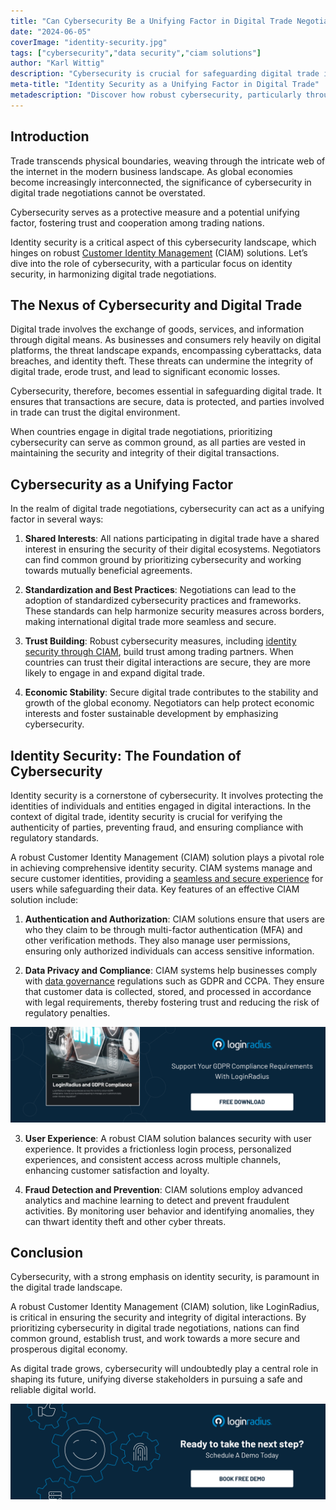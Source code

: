 ```yaml
---
title: "Can Cybersecurity Be a Unifying Factor in Digital Trade Negotiations?"
date: "2024-06-05"
coverImage: "identity-security.jpg"
tags: ["cybersecurity","data security","ciam solutions"]
author: "Karl Wittig"
description: "Cybersecurity is crucial for safeguarding digital trade in the interconnected digital economy. This article explores how identity security, supported by robust Customer Identity Management (CIAM) solutions, can unify global digital trade negotiations by building trust and establishing common security standards."
meta-title: "Identity Security as a Unifying Factor in Digital Trade"
metadescription: "Discover how robust cybersecurity, particularly through effective CIAM solutions, can unify global digital trade negotiations and ensure secure interactions."
---
```

## Introduction

Trade transcends physical boundaries, weaving through the intricate web of the internet in the modern business landscape. As global economies become increasingly interconnected, the significance of cybersecurity in digital trade negotiations cannot be overstated. 

Cybersecurity serves as a protective measure and a potential unifying factor, fostering trust and cooperation among trading nations. 

Identity security is a critical aspect of this cybersecurity landscape, which hinges on robust [Customer Identity Management](https://www.loginradius.com/blog/identity/customer-identity-and-access-management/) (CIAM) solutions. Let’s dive into the role of cybersecurity, with a particular focus on identity security, in harmonizing digital trade negotiations.

## The Nexus of Cybersecurity and Digital Trade

Digital trade involves the exchange of goods, services, and information through digital means. As businesses and consumers rely heavily on digital platforms, the threat landscape expands, encompassing cyberattacks, data breaches, and identity theft. These threats can undermine the integrity of digital trade, erode trust, and lead to significant economic losses.

Cybersecurity, therefore, becomes essential in safeguarding digital trade. It ensures that transactions are secure, data is protected, and parties involved in trade can trust the digital environment. 

When countries engage in digital trade negotiations, prioritizing cybersecurity can serve as common ground, as all parties are vested in maintaining the security and integrity of their digital transactions.

## Cybersecurity as a Unifying Factor

In the realm of digital trade negotiations, cybersecurity can act as a unifying factor in several ways:

1. **Shared Interests**: All nations participating in digital trade have a shared interest in ensuring the security of their digital ecosystems. Negotiators can find common ground by prioritizing cybersecurity and working towards mutually beneficial agreements.

2. **Standardization and Best Practices**: Negotiations can lead to the adoption of standardized cybersecurity practices and frameworks. These standards can help harmonize security measures across borders, making international digital trade more seamless and secure.

3. **Trust Building**: Robust cybersecurity measures, including [identity security through CIAM](https://www.loginradius.com/blog/identity/what-is-identity-security/), build trust among trading partners. When countries can trust their digital interactions are secure, they are more likely to engage in and expand digital trade.

4. **Economic Stability**: Secure digital trade contributes to the stability and growth of the global economy. Negotiators can help protect economic interests and foster sustainable development by emphasizing cybersecurity.

## Identity Security: The Foundation of Cybersecurity

Identity security is a cornerstone of cybersecurity. It involves protecting the identities of individuals and entities engaged in digital interactions. In the context of digital trade, identity security is crucial for verifying the authenticity of parties, preventing fraud, and ensuring compliance with regulatory standards.

A robust Customer Identity Management (CIAM) solution plays a pivotal role in achieving comprehensive identity security. CIAM systems manage and secure customer identities, providing a [seamless and secure experience](https://www.loginradius.com/customer-experience-solutions/) for users while safeguarding their data. Key features of an effective CIAM solution include:

1. **Authentication and Authorization**: CIAM solutions ensure that users are who they claim to be through multi-factor authentication (MFA) and other verification methods. They also manage user permissions, ensuring only authorized individuals can access sensitive information.

2. **Data Privacy and Compliance**: CIAM systems help businesses comply with [data governance](https://www.loginradius.com/data-governance/) regulations such as GDPR and CCPA. They ensure that customer data is collected, stored, and processed in accordance with legal requirements, thereby fostering trust and reducing the risk of regulatory penalties.

[![EB-LR-GDPR-Compliance](EB-LR-GDPR-Compliance.png)](https://www.loginradius.com/resource/ebook/loginradius-gdpr-compliance/)

3. **User Experience**: A robust CIAM solution balances security with user experience. It provides a frictionless login process, personalized experiences, and consistent access across multiple channels, enhancing customer satisfaction and loyalty.

4. **Fraud Detection and Prevention**: CIAM solutions employ advanced analytics and machine learning to detect and prevent fraudulent activities. By monitoring user behavior and identifying anomalies, they can thwart identity theft and other cyber threats.

## Conclusion

Cybersecurity, with a strong emphasis on identity security, is paramount in the digital trade landscape. 

A robust Customer Identity Management (CIAM) solution, like LoginRadius,  is critical in ensuring the security and integrity of digital interactions. By prioritizing cybersecurity in digital trade negotiations, nations can find common ground, establish trust, and work towards a more secure and prosperous digital economy. 

As digital trade grows, cybersecurity will undoubtedly play a central role in shaping its future, unifying diverse stakeholders in pursuing a safe and reliable digital world.

[![book-a-demo-loginradius](../../assets/book-a-demo-loginradius.png)](https://www.loginradius.com/contact-us?utm_source=blog&utm_medium=web&utm_campaign=identity-security-digital-trade)
